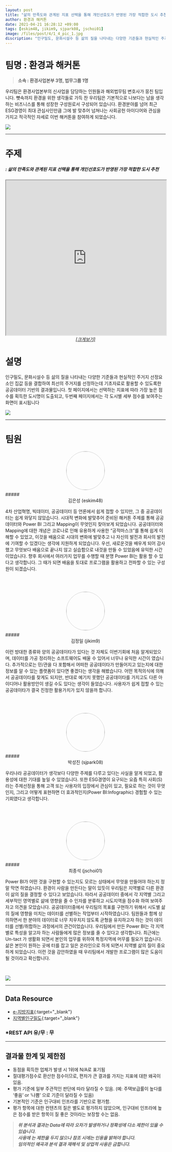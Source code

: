 ```yaml
---
layout: post
title: "삶의 만족도와 관계된 지표 선택을 통해 개인선호도가 반영된 가장 적합한 도시 추천"
author: 환경과 해커톤
date: 2021-04-21 16:28:12 +09:00
tags: [eskim48, jikim9, sjpark08, jschoi01]
image: /files/post/4/1_4_pic_1.jpg
discription: "인구밀도, 문화시설수 등 삶의 질을 나타내는 다양한 기준들과 현실적인 주거지 선정요소인 집값 등을 결합하여 최선의 주거지를 선정하는데 기초자료로 활용할 수 있도록한 공공데이터 기반의 결과물입니다. 첫 페이지에서는 선택하는 지표에 따라 가장 높은 점수를 획득한 도시명이 도출되고, 두번째 페이지에서는 각 도시별 세부 점수를 보여주는 화면이 표시됩니다"
---
```



# 팀명 : 환경과 해커톤

> **소속 : 환경사업본부 3명, 법무그룹 1명**

우리팀은 환경사업본부의 신사업을 담당하는 인원들과 해외법무팀 변호사가 뭉친 팀입니다. 뼛속까지 환경을 위한 생각들로 가득 찬 우리팀은 기본적으로 나보다는 남을 생각하는 비즈니스를 통해 성장한 구성원로서 구성되어 있습니다. 환경분야를 넘어 최근 ESG경영이 최대 관심사인만큼 그에 발 맞추어 넘쳐나는 사회공헌 아이디어와 관심을 가지고 적극적인 자세로 이번 해커톤을 참여하게 되었습니다.

![](/files/post/4/1_4_2.png)

----------------------------------------------------------------------------------------

# 주제 
##### : 삶의 만족도와 관계된 지표 선택을 통해 개인선호도가 반영된 가장 적합한 도시 추천
<div class="post-powerbi">
	<iframe class="post-powerbi-iframe" width="100%" height="486" src="https://app.powerbi.com/view?r=eyJrIjoiYmNhMDE0ODAtOWU0ZC00MzNjLWIxNTQtMGRjY2ZiZDI5YTUwIiwidCI6IjJiNmNjMDkxLTQzNTgtNDBiNS04MmJmLTdlZGIyMjU0OGU2ZCJ9" frameborder="2" allowFullScreen="true"></iframe>
</div>
<span style="color:blue; font-style:italic;"><a href="https://app.powerbi.com/view?r=eyJrIjoiYmNhMDE0ODAtOWU0ZC00MzNjLWIxNTQtMGRjY2ZiZDI5YTUwIiwidCI6IjJiNmNjMDkxLTQzNTgtNDBiNS04MmJmLTdlZGIyMjU0OGU2ZCJ9" target="_blank"><center>[크게보기]</center></a></span>

# 설명
인구밀도, 문화시설수 등 삶의 질을 나타내는 다양한 기준들과 현실적인 주거지 선정요소인 집값 등을 결합하여 최선의 주거지를 선정하는데 기초자료로 활용할 수 있도록한 공공데이터 기반의 결과물입니다. 첫 페이지에서는 선택하는 지표에 따라 가장 높은 점수를 획득한 도시명이 도출되고, 두번째 페이지에서는 각 도시별 세부 점수를 보여주는 화면이 표시됩니다

![](/files/post/4/1_image_1.png)

----------------------------------------------------------------------------------------

# 팀원

<center><img src="/files/post/4/1_4_eskim48_f.jpg" style="width:120px; height:120px; border-radius:50%; border: 1px solid #ccc; margin-bottom: 5px;"></center>
##### <center>김은성 (eskim48)</center>

4차 산업혁명, 빅데이터, 공공데이터 등 언론에서 쉽게 접할 수 있지만, 그 중 공공데이터는 쉽게 와닿지 않았습니다. 시대적 변화에 발맞추어 준비된 해커톤 주제를 통해 공공데이터와 Power BI 그리고 Mapping이 무엇인지 찾아보게 되었습니다. 공공데이터와 Mapping에 대한 개념은 코로나로 인해 유용하게 사용한 “공적마스크”를 통해 쉽게 이해할 수 있었고, 이것을 배움으로 시대의 변화에 발맞추고 나 자신의 발전과 회사의 발전에 기여할 수 있겠다는 생각에 지원하게 되었습니다. 우선, 새로운것을 배우게 되어 감사했고 무엇보다 배움으로 끝나지 않고 실습함으로 내것을 만들 수 있었음에 유익한 시간이었습니다. 향후 회사에서 여러가지 업무를 수행할 때 분명 Power BI는 활용 할 수 있다고 생각합니다. 그 때가 되면 배움을 토대로 프로그램을 활용하고 전파할 수 있는 구성원이 되겠습니다.

<br><br>

<center><img src="/files/post/4/1_4_jikim9_f.jpg" style="width:120px; height:120px; border-radius:50%; border: 1px solid #ccc; margin-bottom: 5px;"></center>
##### <center>김정일 (jikim9)</center>

이런 방대한 종류와 양의 공공데이타가 있다는 것 자체도 이번기회에 처음 알게되었으며, 데이터를 가공 정리하는 소프트웨어도 배울 수 있어서 너무나 유익한 시간이 였습니다. 추가적으로는 민/관을 다 포함해서 어떠한 공공데이타가 만들어지고 있는지에 대한 정보를 알 수 있는 플랫폼이 있다면 좋겠다는 생각을 해봤습니다. 어떤 목적의식에 의해서  공공데이타를 찾게도 되지만, 반대로 예기치 못했던 공공데이타를 가지고도 다른 아이디어나 활용방안이 생길 수도 있다는 생각이 들었습니다. 사용자가 쉽게 접할 수 있는 공공데이타가 결국 진정한 활용가치가 있지 않을까 합니다.

<br><br>

<center><img src="/files/post/4/1_4_sjpark08_f.jpg" style="width:120px; height:120px; border-radius:50%; border: 1px solid #ccc; margin-bottom: 5px;"></center>
##### <center>박성진 (sjpark08)</center>

우리나라 공공데이터가 생각보다 다양한 주제를 다루고 있다는 사실을 알게 되었고, 활용성에 대한 기대를 높일 수 있었습니다. 또한 ESG경영이 요구되는 요즘 특히 사회(S)라는 주제선정을 통해 고객 또는 사용자의 입장에서 관심이 있고, 필요로 하는 것이 무엇인지, 그리고 어떻게 표현하면 더 효과적인지(Power BI:Infographic) 경험할 수 있는 기회였다고 생각합니다.

<br><br>

<center><img src="/files/post/4/1_4_jschoi01_f.jpg" style="width:120px; height:120px; border-radius:50%; border: 1px solid #ccc; margin-bottom: 5px;"></center>
##### <center>최종석 (jschoi01)</center>

Power BI가 어떤 것을 구현할 수 있는지도 모르는 상태에서 무엇을 만들어야 하는지 정말 막연 하였습니다. 환경이 사람을 만든다는 말이 있듯이 우리팀은 지역별로 다른 환경이 삶의 질을 결정할 수 있다고 보았습니다. 따라서 공공데이터 중에서 각 지역별 그리고 세부적인 영역별로 삶에 영향을 줄 수 인자를 분류하고 시도지역을 점수화 하여 보여주자고 의견을 모았습니다. 공공데이터중에서 우리팀의 목표를 구현하기 위해서 시도별 삶의 질에 영향을 미치는 데이터를 선별하는 작업부터 시작하였습니다. 팀원들과 함께 상의하면서 한 분야의 데이터로 너무 치우치지 않도록 균형을 유지하고자 하는 것이 데이터를 선별/취합하는 과정에서의 관건이었습니다. 우리팀에서 만든 Power BI는 각 지역별로 특성을 알고자 하는 사람들에게 많은 정보를 줄 수 있다고 생각합니다. 최근에는 Un-tact 가 생활화 되면서 본인의 업무를 위하여 특정지역에 머무를 필요가 없습니다. 삶은 본인이 원하는 곳에 터를 잡고 일은 온라인으로 하게 되면서 지역별 삶의 질이 중요하게 되었습니다. 이런 것을 감안하였을 때 우리팀에서 개발한 프로그램이 많은 도움이 될 것이라고 확신합니다.

<br>

![](/files/post/4/1_4_pic_2.jpg)

----------------------------------------------------------------------------------------

## Data Resource

- [e-지방지표](https://kosis.kr/statisticsList/statisticsListIndex.do?vwcd=MT_GTITLE01&menuId=M_01_03_01){:target="_blank"}
- [지역별인구밀도](http://index.go.kr/potal/main/EachDtlPageDetail.do?idx_cd=1007){:target="_blank"}

### *REST API 유/무 : 무

----------------------------------------------------------------------------------------


## 결과물 한계 및 제한점

- 동점을 획득한 업체가 발생 시 1위에 N/A로 표기됨
- 절대평가점수로 환산한 점수이므로, 편차가 큰 결과를 가지는 지표에 대한 왜곡이 있음.
- 평가 기준에 일부 주관적인 판단에 따라 달라질 수 있음. (예: 주택보급률이 높다를 ‘좋음’ or ‘나쁨’ 으로 기준이 달라질 수 있음)
- 기본적인 기준은 인구대비 인프라를 기반으로 평가함.
- 평가 항목에 대한 컨텐츠의 질은 별도로 평가하지 않았으며, 인구대비 인프라에 높은 점수를 받은 항목이 질 좋은 것이라는 보장할 수는 없음.

> *__위 분석과 결과는 Data에 따라 오차가 발생하거나 정확성에 다소 제한이 있을 수 있습니다. <br> 사용에 는 제한을 두지 않으나 참조 시에는 인용을 밝혀야 합니다. <br> 임의적인 왜곡과 분석 결과 재해석 및 상업적 사용은 금합니다.__*
